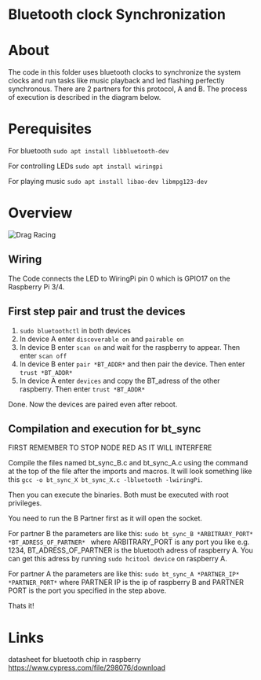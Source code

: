 # Bluetooth clock Synchronization

# About
The code in this folder uses bluetooth clocks to synchronize the system clocks and run tasks like music playback and led flashing perfectly synchronous. There are 2 partners for this protocol, A and B. The process of execution is described in the diagram below.


# Perequisites 
For bluetooth
 ```sudo apt install libbluetooth-dev```
 
 For controlling LEDs
 ```sudo apt install wiringpi```
 
 For playing music 
  ```sudo apt install libao-dev libmpg123-dev```

# Overview

![Drag Racing](bt_sync.png)

## Wiring
The Code connects the LED to WiringPi pin 0 which is GPIO17 on the Raspberry Pi 3/4.

## First step pair and trust the devices
1. ```sudo bluetoothctl``` in both devices 
2. In device A enter ```discoverable on``` and ```pairable on ```
3. In device B enter ```scan on``` and wait for the raspberry to appear. Then enter ```scan off```
4. In device B enter ```pair *BT_ADDR*``` and then pair the device. Then enter ```trust *BT_ADDR*```
5. In device A enter ```devices``` and copy the BT_adress of the other raspberry. Then enter ```trust *BT_ADDR*```

Done. Now the devices are paired even after reboot.

## Compilation and execution for bt_sync
FIRST REMEMBER TO STOP NODE RED AS IT WILL INTERFERE

Compile the files named bt_sync_B.c and bt_sync_A.c using the command at the top of the file after the imports and macros. It will look something like this 
```gcc -o bt_sync_X bt_sync_X.c -lbluetooth -lwiringPi```. 

Then you can execute the binaries. Both must be executed with root privileges.

You need to run the B Partner first as it will open the socket. 

For partner B the parameters are like this: ```sudo bt_sync_B *ARBITRARY_PORT* *BT_ADRESS_OF_PARTNER* ``` where ARBITRARY_PORT is any port you like e.g. 1234, BT_ADRESS_OF_PARTNER is the bluetooth adress of raspberry A. You can get this adress by running ```sudo hcitool device``` on raspberry A.
  
  
For partner A the parameters are like this: ```sudo bt_sync_A *PARTNER_IP* *PARTNER_PORT*``` where PARTNER IP is the ip of raspberry B and PARTNER PORT is the port you specified in the step above.

Thats it!


# Links
datasheet for bluetooth chip in raspberry https://www.cypress.com/file/298076/download
